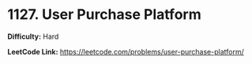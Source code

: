 # 1127. User Purchase Platform

**Difficulty:** Hard

**LeetCode Link:** https://leetcode.com/problems/user-purchase-platform/

